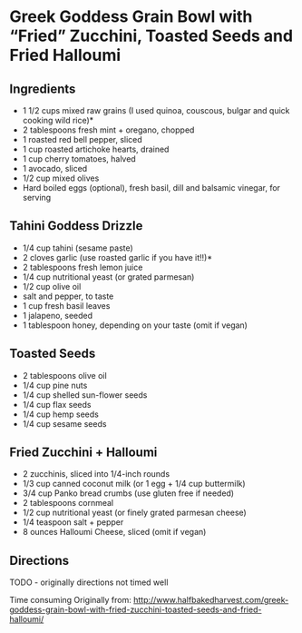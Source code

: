 Greek Goddess Grain Bowl with “Fried” Zucchini, Toasted Seeds and Fried Halloumi
==============

Ingredients
------------
* 1 1/2 cups mixed raw grains (I used quinoa, couscous, bulgar and quick cooking wild rice)*
* 2 tablespoons fresh mint + oregano, chopped
* 1 roasted red bell pepper, sliced
* 1 cup roasted artichoke hearts, drained
* 1 cup cherry tomatoes, halved
* 1 avocado, sliced
* 1/2 cup mixed olives
* Hard boiled eggs (optional), fresh basil, dill and balsamic vinegar, for serving

Tahini Goddess Drizzle
------------
* 1/4 cup tahini (sesame paste)
* 2 cloves garlic (use roasted garlic if you have it!!)*
* 2 tablespoons fresh lemon juice
* 1/4 cup nutritional yeast (or grated parmesan)
* 1/2 cup olive oil
* salt and pepper, to taste
* 1 cup fresh basil leaves
* 1 jalapeno, seeded
* 1 tablespoon honey, depending on your taste (omit if vegan)

Toasted Seeds
------------
* 2 tablespoons olive oil
* 1/4 cup pine nuts
* 1/4 cup shelled sun-flower seeds
* 1/4 cup flax seeds
* 1/4 cup hemp seeds
* 1/4 cup sesame seeds

Fried Zucchini + Halloumi
------------
* 2 zucchinis, sliced into 1/4-inch rounds
* 1/3 cup canned coconut milk (or 1 egg + 1/4 cup buttermilk)
* 3/4 cup Panko bread crumbs (use gluten free if needed)
* 2 tablespoons cornmeal
* 1/2 cup nutritional yeast (or finely grated parmesan cheese)
* 1/4 teaspoon salt + pepper
* 8 ounces Halloumi Cheese, sliced (omit if vegan)

Directions
------------

TODO - originally directions not timed well

Time consuming
Originally from: http://www.halfbakedharvest.com/greek-goddess-grain-bowl-with-fried-zucchini-toasted-seeds-and-fried-halloumi/
